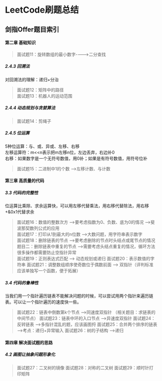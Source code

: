 # LeetCode刷题总结

## 剑指Offer题目索引

#### 第二章 基础知识
> 面试题11：旋转数组的最小数字---->二分查找  
##### 2.4.3 回溯法
对回溯法的理解：递归+分治
> 面试题12：矩阵中的路径  
> 面试题13：机器人的运动范围  
##### 2.4.4 动态规划与贪婪算法
> 面试题14：剪绳子  
##### 2.4.5 位运算
5种位运算：与、或、异或、左移、右移  
左移运算符：m<<n表示把m左移n位，左边丢弃，右边补0  
右移：如果数字是一个无符号数值，用0补；如果是有符号数值，用符号位补  
> 面试题15：二进制中1的个数 -->左移计数、与计数  

#### 第三章 高质量的代码
##### 3.3 代码的完整性
位运算比乘除、求余运算快，可以用左移代替乘法，用右移代替除法，用右移+&0x1代替求余
> 面试题16：数值的整数次方 -->要考虑指数为0、负数、底为0的情况 -->斐波那契数列公式的应用  
> 面试题17：打印从1到最大的n位数 -->大数问题，用字符串表示数字  
> 面试题18：删除链表的节点 -->要考虑删除的节点时头结点或尾节点的情况  
          题目二：删除链表中重复的节点 -->需要考虑头结点重复的情况，循环方法很多操作都需要防止空指针异常  
> 面试题19：正则表达式匹配  --> 动态规划或递归
> 面试题20：表示数值的字符串 
> 面试题21：调整数组顺序使奇数位于偶数前面 --> 双指针（评判标准应该单独写一个函数，便于拓展）
##### 3.4 代码的鲁棒性
当我们用一个指针遍历链表不能解决问题的时候，可以尝试用两个指针来遍历链表。可以让一个指针遍历的速度快一些。
> 面试题22：链表中倒数第k个节点 -->同速度双指针 （相关题目：求链表的中间节点）
> 面试题23：链表中环的入口节点 -->异速度双指针
> 面试题24：反转链表 -->多指针混乱的题，应该画图捋
> 面试题25：合并两个排序的链表 -->考点：递归+异常输入
> 面试题26：树的子结构 -->递归

#### 第四章 解决面试题的思路
##### 4.2 画图让抽象问题形象化
> 面试题27：二叉树的镜像
> 面试题28：对称的二叉树
> 面试题29：顺时针打印矩阵
